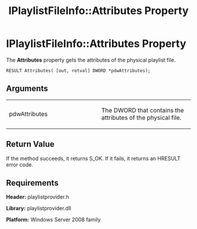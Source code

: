 ﻿---
title: IPlaylistFileInfo::Attributes Property
TOCTitle: IPlaylistFileInfo::Attributes Property
ms:assetid: 39fc629a-7acd-410b-9f9d-b048ffa2b639
ms:mtpsurl: https://msdn.microsoft.com/en-us/library/Dd146263(v=VS.90)
ms:contentKeyID: 19132334
ms.date: 05/02/2012
mtps_version: v=VS.90
---

# IPlaylistFileInfo::Attributes Property

The **Attributes** property gets the attributes of the physical playlist file.

    RESULT Attributes( [out, retval] DWORD *pdwAttributes);

## Arguments

<table>
<colgroup>
<col style="width: 50%" />
<col style="width: 50%" />
</colgroup>
<tbody>
<tr class="odd">
<td><p>pdwAttributes</p></td>
<td><p>The DWORD that contains the attributes of the physical file.</p></td>
</tr>
</tbody>
</table>


## Return Value

If the method succeeds, it returns S\_OK. If it fails, it returns an HRESULT error code.

## Requirements

**Header:** playlistprovider.h

**Library:** playlistprovider.dll

**Platform:** Windows Server 2008 family

